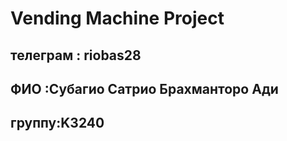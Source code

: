 ﻿# Vending Machine Project
## телеграм : riobas28
## ФИО :Субагио Сатрио Брахманторо Ади
## группу:K3240